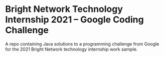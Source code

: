 # Bright Network Technology Internship 2021 – Google Coding Challenge

A repo containing Java solutions to a programming challenge from Google for the 2021 Bright Network technology internship work sample.

